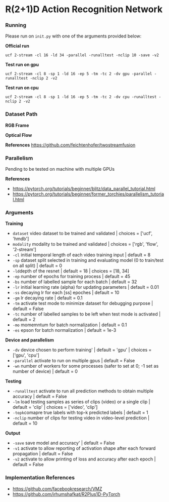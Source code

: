 # R(2+1)D Action Recognition Network
### Running

Please run on `init.py` with one of the arguments provided below:

**Official run**

`ucf 2-stream -cl 16 -ld 34 -parallel -runalltest -nclip 10 -save -v2`

**Test run on gpu**

`ucf 2-stream -cl 8 -sp 1 -ld 16 -ep 5 -tm -tc 2 -dv gpu -parallel -runalltest -nclip 2 -v2`

**Test run on cpu**

`ucf 2-stream -cl 8 -sp 1 -ld 16 -ep 5 -tm -tc 2 -dv cpu -runalltest -nclip 2 -v2`

### Dataset Path

**RGB Frame**

**Optical Flow**

**References**
https://github.com/feichtenhofer/twostreamfusion

### Parallelism

Pending to be tested on machine with multiple GPUs

**References**
- https://pytorch.org/tutorials/beginner/blitz/data_parallel_tutorial.html
- https://pytorch.org/tutorials/beginner/former_torchies/parallelism_tutorial.html

### Arguments

**Training**

- `dataset` video dataset to be trained and validated | choices = ['ucf', 'hmdb']
- `modality` modality to be trained and validated | choices = ['rgb', 'flow', '2-stream']
- `-cl` initial temporal length of each video training input | default = 8
- `-sp` dataset split selected in training and evaluating model (0 to train/test on all split) | default = 0
- `-ld`depth of the resnet | default = 18 | choices = [18, 34]
- `-ep` number of epochs for training process | default = 45
- `-bs` number of labelled sample for each batch | default = 32
- `-lr` initial learning rate (alpha) for updating parameters | default = 0.01
- `-ss` decaying lr for each [ss] epoches | default = 10
- `-gm` lr decaying rate | default = 0.1
- `-tm` activate test mode to minimize dataset for debugging purpose | default = False
- `-tc` number of labelled samples to be left when test mode is activated | default = 2
- `-mo` momemntum for batch normalization | default = 0.1
- `-es` epson for batch normalization | default = 1e-3

**Device and parallelism**

- `-dv` device chosen to perform training' | default = 'gpu' | choices = ['gpu', 'cpu']
- `-parallel` activate to run on multiple gpus | default = False
- `-wn` number of workers for some processes (safer to set at 0; -1 set as number of device) | default = 0

**Testing**

- `-runalltest` activate to run all prediction methods to obtain multiple accuracy | default = False
- `-lm` load testing samples as series of clips (video) or a single clip | default = 'clip' | choices = ['video', 'clip']
- `-topk`comapre true labels with top-k predicted labels | default = 1
- `-nclip` number of clips for testing video in video-level prediction | default = 10

**Output**
- `-save` save model and accuracy' | default = False
- `-v1` activate to allow reporting of activation shape after each forward propagation | default = False
- `-v2` activate to allow printing of loss and accuracy after each epoch | default = False

### Implementation References

- https://github.com/facebookresearch/VMZ
- https://github.com/irhumshafkat/R2Plus1D-PyTorch

